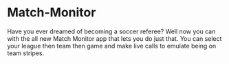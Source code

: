 # Match-Monitor
Have you ever dreamed of becoming a soccer referee? Well now you can with the all new Match Monitor app that lets you do just that. You can select your league then team then game and make live calls to emulate being on team stripes.
